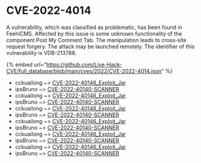 # CVE-2022-4014

A vulnerability, which was classified as problematic, has been found in FeehiCMS. Affected by this issue is some unknown functionality of the component Post My Comment Tab. The manipulation leads to cross-site request forgery. The attack may be launched remotely. The identifier of this vulnerability is VDB-213788.

{% embed url="https://github.com/Live-Hack-CVE/full_database/blob/main/cves/2022/CVE-2022-4014.json" %}


* cckuailong ~> [CVE-2022-40146_Exploit_Jar](https://www.alice-snow.ru/2022/database/cve-2022-4014/cve-2022-40146_exploit_jar-cckuailong)
* ipsBruno ~> [CVE-2022-40140-SCANNER](https://www.alice-snow.ru/2022/database/cve-2022-4014/cve-2022-40140-scanner-ipsbruno)
* cckuailong ~> [CVE-2022-40146_Exploit_Jar](https://www.alice-snow.ru/2022/database/cve-2022-4014/cve-2022-40146_exploit_jar-cckuailong)
* ipsBruno ~> [CVE-2022-40140-SCANNER](https://www.alice-snow.ru/2022/database/cve-2022-4014/cve-2022-40140-scanner-ipsbruno)
* cckuailong ~> [CVE-2022-40146_Exploit_Jar](https://www.alice-snow.ru/2022/database/cve-2022-4014/cve-2022-40146_exploit_jar-cckuailong)
* ipsBruno ~> [CVE-2022-40140-SCANNER](https://www.alice-snow.ru/2022/database/cve-2022-4014/cve-2022-40140-scanner-ipsbruno)
* cckuailong ~> [CVE-2022-40146_Exploit_Jar](https://www.alice-snow.ru/2022/database/cve-2022-4014/cve-2022-40146_exploit_jar-cckuailong)
* ipsBruno ~> [CVE-2022-40140-SCANNER](https://www.alice-snow.ru/2022/database/cve-2022-4014/cve-2022-40140-scanner-ipsbruno)
* cckuailong ~> [CVE-2022-40146_Exploit_Jar](https://www.alice-snow.ru/2022/database/cve-2022-4014/cve-2022-40146_exploit_jar-cckuailong)
* ipsBruno ~> [CVE-2022-40140-SCANNER](https://www.alice-snow.ru/2022/database/cve-2022-4014/cve-2022-40140-scanner-ipsbruno)
* cckuailong ~> [CVE-2022-40146_Exploit_Jar](https://www.alice-snow.ru/2022/database/cve-2022-4014/cve-2022-40146_exploit_jar-cckuailong)
* ipsBruno ~> [CVE-2022-40140-SCANNER](https://www.alice-snow.ru/2022/database/cve-2022-4014/cve-2022-40140-scanner-ipsbruno)